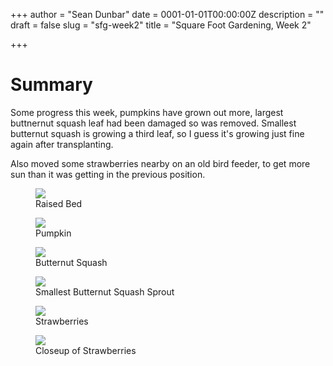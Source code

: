 +++
author = "Sean Dunbar"
date = 0001-01-01T00:00:00Z
description = ""
draft = false
slug = "sfg-week2"
title = "Square Foot Gardening, Week 2"

+++



# Summary
Some progress this week, pumpkins have grown out more, largest buttnernut squash leaf had been damaged so was removed.
Smallest butternut squash is growing a third leaf, so I guess it's growing just fine again after transplanting.

Also moved some strawberries nearby on an old bird feeder, to get more sun than it was getting in the previous position.

<figure>
	<a href="https://i.imgur.com/EaaJL8Y.jpg"><img src="https://i.imgur.com/EaaJL8Y.jpg"></a>
	<figcaption>Raised Bed</figcaption>
</figure>

<figure>
	<a href="https://i.imgur.com/ZhrA6CZ.jpg"><img src="https://i.imgur.com/ZhrA6CZ.jpg"></a>
	<figcaption>Pumpkin</figcaption>
</figure>

<figure>
	<a href="https://i.imgur.com/bqXXNZq.jpg"><img src="https://i.imgur.com/bqXXNZq.jpg"></a>
	<figcaption>Butternut Squash</figcaption>
</figure>

<figure>
	<a href="https://i.imgur.com/LB5aIgQ.jpg"><img src="https://i.imgur.com/LB5aIgQ.jpg"></a>
	<figcaption>Smallest Butternut Squash Sprout</figcaption>
</figure>

<figure>
	<a href="https://i.imgur.com/0HaHf9C.jpg"><img src="https://i.imgur.com/0HaHf9C.jpg"></a>
	<figcaption>Strawberries</figcaption>
</figure>

<figure>
	<a href="https://i.imgur.com/bIgk7k3.jpg"><img src="https://i.imgur.com/bIgk7k3.jpg"></a>
	<figcaption>Closeup of Strawberries</figcaption>
</figure>
